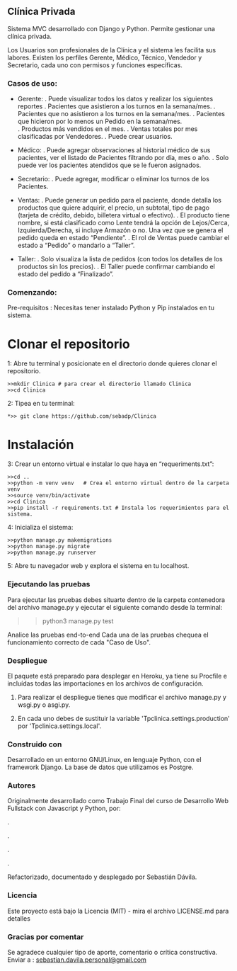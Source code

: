 ## Clínica Privada
Sistema MVC desarrollado con Django y Python.
Permite gestionar una clínica privada.

Los Usuarios son profesionales de la Clínica y el sistema les facilita sus labores.
Existen los perfiles Gerente, Médico, Técnico, Vendedor y Secretario, cada uno con permisos y funciones específicas.

### Casos de uso:
* Gerente:	. Puede visualizar todos los datos y realizar los siguientes reportes 
       			. Pacientes que asistieron a los turnos en la semana/mes. 
      			. Pacientes que no asistieron a los turnos en la semana/mes. 
			. Pacientes que hicieron por lo menos un Pedido en la semana/mes.        			
			. Productos más vendidos en el mes. 
			. Ventas totales por mes clasificadas por Vendedores.
       		. Puede crear usuarios.
        		
* Médico:	. Puede agregar observaciones al historial médico de sus pacientes, ver el listado de Pacientes filtrando por día, mes o año.
 		. Solo puede ver los pacientes atendidos que se le fueron asignados.
 			
* Secretario: 	. Puede agregar, modificar o eliminar los turnos de los Pacientes.
	
* Ventas:	. Puede generar un pedido para el paciente, donde detalla los productos que quiere adquirir, el precio, un subtotal, tipo de pago (tarjeta de crédito, debido, billetera virtual o efectivo).
 		. El producto tiene nombre, si está clasificado como Lente tendrá la opción de Lejos/Cerca, Izquierda/Derecha, si incluye Armazón o no.
 			Una vez que se genera el pedido queda en estado “Pendiente”.
 		. El rol de Ventas puede cambiar el estado a “Pedido” o mandarlo a “Taller”.
 	
* Taller:	. Solo visualiza la lista de pedidos (con todos los detalles de los productos sin los precios).
 		. El Taller puede confirmar cambiando el estado del pedido a “Finalizado”.

### Comenzando: 
Pre-requisitos : Necesitas tener instalado Python y Pip instalados en tu sistema.

# Clonar el repositorio 

1: Abre tu terminal y posicionate en el directorio donde quieres clonar el repositorio.
	
	>>mkdir Clinica # para crear el directorio llamado Clinica
	>>cd Clinica

2: Tipea en tu terminal:
	
	*>> git clone https://github.com/sebadp/Clinica

# Instalación 

3: Crear un entorno virtual e instalar lo que haya en “requeriments.txt”:

	>>cd ..
	>>python -m venv venv   # Crea el entorno virtual dentro de la carpeta venv
	>>source venv/bin/activate
	>>cd Clinica
	>>pip install -r requirements.txt # Instala los requerimientos para el sistema.

4: Inicializa el sistema:

	>>python manage.py makemigrations
	>>python manage.py migrate
	>>python manage.py runserver

5: Abre tu navegador web y explora el sistema en tu localhost.

### Ejecutando las pruebas 

Para ejecutar las pruebas debes situarte dentro de la carpeta contenedora del archivo manage.py y ejecutar el siguiente comando desde la terminal:

>>python3 manage.py test

Analice las pruebas end-to-end 
Cada una de las pruebas chequea el funcionamiento correcto de cada "Caso de Uso".

### Despliegue 

El paquete está preparado para desplegar en Heroku, ya tiene su Procfile e incluídas todas las importaciones en los archivos de configuración.

1. Para realizar el despliegue tienes que modificar el archivo manage.py y wsgi.py o asgi.py.

2. En cada uno debes de sustituir la variable 'Tpclinica.settings.production'  por 'Tpclinica.settings.local'.

### Construido con 

Desarrollado en un entorno GNU/Linux, en lenguaje Python, con el framework Django. 
La base de datos que utilizamos es Postgre.

### Autores 

Originalmente desarrollado como Trabajo Final del curso de Desarrollo Web Fullstack con Javascript y Python, por: 

.

.

.

.

Refactorizado, documentado y desplegado por Sebastián Dávila.

### Licencia 

Este proyecto está bajo la Licencia (MIT) - mira el archivo LICENSE.md para detalles

### Gracias por comentar 

Se agradece cualquier tipo de aporte, comentario o crítica constructiva. Enviar a :  sebastian.davila.personal@gmail.com
